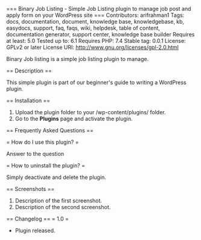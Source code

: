 === Binary Job Listing - Simple Job Listing plugin to manage job post and apply form on your WordPress site ===
Contributors: arifrahman1
Tags: docs, documentation, document, knowledge base, knowledgebase, kb, easydocs, support, faq, faqs, wiki, helpdesk, table of content, documentation generator, support center, knowledge base builder
Requires at least: 5.0
Tested up to: 6.1
Requires PHP: 7.4
Stable tag: 0.0.1
License: GPLv2 or later
License URI: http://www.gnu.org/licenses/gpl-2.0.html

Binary Job listing is a simple job listing plugin to manage.

== Description ==

This simple plugin is part of our beginner's guide to writing a WordPress plugin.

== Installation ==

1. Upload the plugin folder to your /wp-content/plugins/ folder.
1. Go to the **Plugins** page and activate the plugin.

== Frequently Asked Questions ==

= How do I use this plugin? =

Answer to the question

= How to uninstall the plugin? =

Simply deactivate and delete the plugin.

== Screenshots ==
1. Description of the first screenshot.
1. Description of the second screenshot.

== Changelog ==
= 1.0 =
* Plugin released. 
